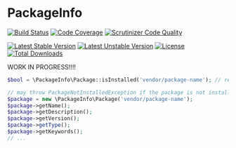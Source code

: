 # PackageInfo

[![Build Status](https://travis-ci.org/ThaDafinser/PackageInfo.svg)](https://travis-ci.org/ThaDafinser/PackageInfo)
[![Code Coverage](https://scrutinizer-ci.com/g/ThaDafinser/PackageInfo/badges/coverage.png?b=master)](https://scrutinizer-ci.com/g/ThaDafinser/PackageInfo/?branch=master)
[![Scrutinizer Code Quality](https://scrutinizer-ci.com/g/ThaDafinser/PackageInfo/badges/quality-score.png?b=master)](https://scrutinizer-ci.com/g/ThaDafinser/PackageInfo/?branch=master)

[![Latest Stable Version](https://poser.pugx.org/thadafinser/package-info/v/stable)](https://packagist.org/packages/thadafinser/package-info)
[![Latest Unstable Version](https://poser.pugx.org/thadafinser/package-info/v/unstable)](https://packagist.org/packages/thadafinser/package-info) 
[![License](https://poser.pugx.org/thadafinser/package-info/license)](https://packagist.org/packages/thadafinser/package-info)
[![Total Downloads](https://poser.pugx.org/thadafinser/package-info/downloads)](https://packagist.org/packages/thadafinser/package-info) 

WORK IN PROGRESS!!!!

```php
$bool = \PackageInfo\Package::isInstalled('vendor/package-name'); // return true/false

// may throw PackageNotInstalledException if the package is not installed
$package = new \PackageInfo\Package('vendor/package-name');
$package->getName();
$package->getDescription();
$package->getVersion();
$package->getType();
$package->getKeywords();
// ...
```
